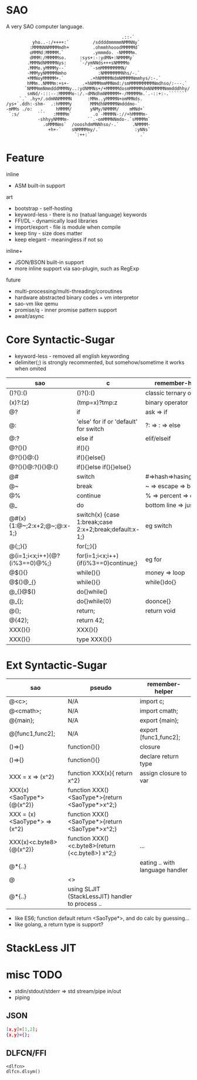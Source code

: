 # SAO

A very SAO computer language.

```
                                            .::-`                          
          yho..-:/++++:`         /sddddmmmmmNMMNNy`                        
         :MMMNNNMMMMmdh+         .ohmmhhooodMMMMMd`                        
         oMMMd:MMMMM.`           .ymmmdo. -NMMMMm.                         
         dMMM:/MMMMMso.     :sys+:-:ydMN+:NMMMMy`                          
        .MMMNdNMMMMNys:     `-/ymNNds+++sNMMMMo                            
        .MMMo.yMMMMy--`         `-smMMMMMMMMN/                             
        -MMMyyNMMMMNmho            :NMMMMMMMNhs/-.`                        
        +MMNoyMMMMM+.`          .+hNMMMMNdmNMMMMNmmhys/:-.`                
        hMMm..NMMMm:+s+-     .+hNMMMmmMMNmd:/smMMMMMMMMMNmdhso/:---.`      
       `NMMMmmNmmdddMMMNy..:ydNMMNs+/+MMMMMdosmMMMMMdmNNMMMMNmmdddhhy/     
        smNd/-:::--:MMMMMo-:/.-dMNdhmNMMMMM+-/MMMMMm.`.-::+:-.```````      
     `.` .hy+/.odmNNMMMMN      :MMm..yMMMMN+omMMNds.                       
/ys+`.ddh:-shm-  .:hMMMMy       MMMdhNMMMMNmdddmo-`                        
-mMMs ./o:   .     hMMMM/       yNMy/NMMMM/    mMNd+`                      
 `:s/       ```   :MMMMm`        .o`-MMMMN-://+hMMMMm-                     
            -shhyyNMMMm-       ``.-omMMMNNmdo-.`sMMMMm`                    
              .oMMMNms`  /oooshdmMNNhso/-.`     .NMMMM-                    
                +h+-`    sNMMMMmy/.`             :yNNs`                    
                          `:++:`                   .`                      
```

# Feature

inline

* ASM built-in support

art

* bootstrap     - self-hosting
* keyword-less  - there is no (natual language) keywords
* FFI/DL        - dynamically load libraries
* import/export - file is module when compile
* keep tiny     - size does matter
* keep elegant  - meaningless if not so

inline+

* JSON/BSON built-in support
* more inline support via sao-plugin, such as RegExp

future

* multi-processing/multi-threading/coroutines
* hardware abstracted binary codes + vm interpretor
* sao-vm like qemu
* promise/q     - inner promise pattern support
* await/async

# Core Syntactic-Sugar

* keyword-less - removed all english keywording
* delimiter(;) is strongly recommented, but somehow/sometime it works when omited

| sao | c | remember-helper |
|---|---|---|
| ()?():() | ()?():() | classic ternary operator |
| (x)?:(z) | (tmp=x)?tmp:z | binary operator |
| @? | if | ask => if |
| @: | 'else' for if or 'default' for switch | ?: => : => else |
| @:? | else if | elif/elseif |
| @?(){} | if(){} |
| @?(){}@:{} | if(){}else{} |
| @?(){}@:?(){}@:{} | if(){}else if(){}else{} |
| @# | switch | #=>hash=>hasing=>switch |
| @~ | break | ~ => escape => break |
| @% | continue | % => percent => continue |
| @\_ | do| bottom line => just do it |
| @#(x){1:@\~;2:x+2;@\~;@:x-1;} | switch(x) {case 1:break;case 2:x+2;break;default:x-1;} | eg switch |
| @(;;){} | for(;;){} |
| @(i=1;i<x;i++){@?(i%3==0)@%;} | for(i=1;i<x;i++) {if(i%3==0)continue;} | eg for |
| @$(){} | while(){} | money => loop |
| @$()@\_{} | while(){}  | while()do{} |
| @\_{}@$() | do{}while() | 
| @\_{}; | do{}while(0) | doonce{} |
| @(); | return; | return void |
| @(42); | return 42; | 
| XXX(){} | XXX(){} |
| XXX()<type>{} | type XXX(){} |

# Ext Syntactic-Sugar

| sao | pseudo | remember-helper |
|---|---|---|
| @\<c\>; | N/A | import c; |
| @\<cmath\>; | N/A | import cmath; |
| @{main}; | N/A | export {main}; |
| @[func1,func2]; | N/A | export [func1,func2]; |
| ()=>{} | function(){} | closure |
| ()<type>=>{} | function()<type>{} | declare return type |
| XXX = x => (x^2) | function XXX(x){ return x^2} | assign closure to var |
| XXX(x)<SaoType*>{@(x^2)} | function XXX()<SaoType*>{return <SaoType*>x^2;} |  |
| XXX = (x)<SaoType*> => (x^2) | function XXX()<SaoType*>{return <SaoType*>x^2;} |  |
| XXX(x)<c.byte8>{@(x^2)} | function XXX()<c.byte8>{return (<c.byte8>) x^2;} | ... |
| @\*<language-handler>{..} | | eating .. with language handler |
| @|<> | | piping vs eating |
| @\*<SLJIT>{..} | using SLJIT (StackLessJIT) handler to process .. |

* like ES6; function default return <SaoType*>, and do calc by guessing...
* like golang, a return type is support?

# StackLess JIT

# misc TODO 

* stdin/stdout/stderr => std stream/pipe in/out
* piping

## JSON

```JSON
[x,y]=[1,2];
{x,y}={};
```

## DLFCN/FFI
```DL/FFI
<dlfcn>
dlfcn.dlsym()
```















